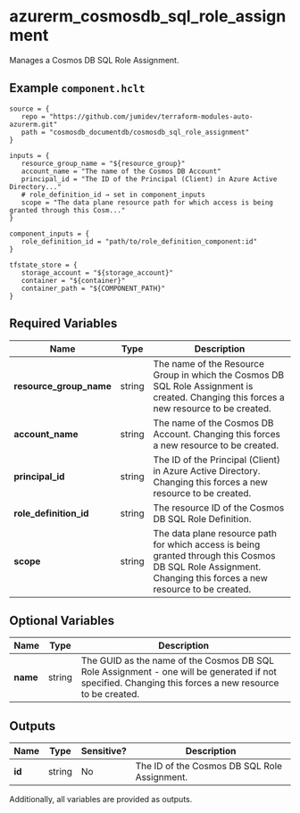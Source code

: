# azurerm_cosmosdb_sql_role_assignment

Manages a Cosmos DB SQL Role Assignment.

## Example `component.hclt`

```hcl
source = {
   repo = "https://github.com/jumidev/terraform-modules-auto-azurerm.git"   
   path = "cosmosdb_documentdb/cosmosdb_sql_role_assignment"   
}

inputs = {
   resource_group_name = "${resource_group}"   
   account_name = "The name of the Cosmos DB Account"   
   principal_id = "The ID of the Principal (Client) in Azure Active Directory..."   
   # role_definition_id → set in component_inputs
   scope = "The data plane resource path for which access is being granted through this Cosm..."   
}

component_inputs = {
   role_definition_id = "path/to/role_definition_component:id"   
}

tfstate_store = {
   storage_account = "${storage_account}"   
   container = "${container}"   
   container_path = "${COMPONENT_PATH}"   
}

```

## Required Variables

| Name | Type |  Description |
| ---- | --------- |  ----------- |
| **resource_group_name** | string |  The name of the Resource Group in which the Cosmos DB SQL Role Assignment is created. Changing this forces a new resource to be created. | 
| **account_name** | string |  The name of the Cosmos DB Account. Changing this forces a new resource to be created. | 
| **principal_id** | string |  The ID of the Principal (Client) in Azure Active Directory. Changing this forces a new resource to be created. | 
| **role_definition_id** | string |  The resource ID of the Cosmos DB SQL Role Definition. | 
| **scope** | string |  The data plane resource path for which access is being granted through this Cosmos DB SQL Role Assignment. Changing this forces a new resource to be created. | 

## Optional Variables

| Name | Type |  Description |
| ---- | --------- |  ----------- |
| **name** | string |  The GUID as the name of the Cosmos DB SQL Role Assignment - one will be generated if not specified. Changing this forces a new resource to be created. | 



## Outputs

| Name | Type | Sensitive? | Description |
| ---- | ---- | --------- | --------- |
| **id** | string | No  | The ID of the Cosmos DB SQL Role Assignment. | 

Additionally, all variables are provided as outputs.
